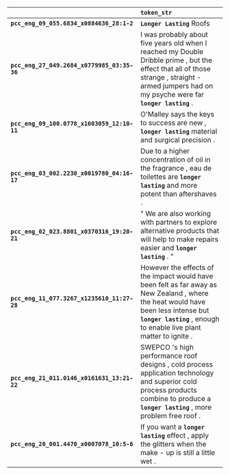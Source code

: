 |                                             | `token_str`                                                                                                                                                                                                 |
|:--------------------------------------------|:------------------------------------------------------------------------------------------------------------------------------------------------------------------------------------------------------------|
| **`pcc_eng_09_055.6834_x0884636_28:1-2`**   | __``Longer Lasting``__ Roofs                                                                                                                                                                                |
| **`pcc_eng_27_049.2684_x0779985_03:35-36`** | I was probably about five years old when I reached my Double Dribble prime , but the effect that all of those strange , straight - armed jumpers had on my psyche were far __``longer lasting``__ .         |
| **`pcc_eng_09_100.0778_x1603059_12:10-11`** | O'Malley says the keys to success are new , __``longer lasting``__ material and surgical precision .                                                                                                        |
| **`pcc_eng_03_002.2230_x0019780_04:16-17`** | Due to a higher concentration of oil in the fragrance , eau de toilettes are __``longer lasting``__ and more potent than aftershaves .                                                                      |
| **`pcc_eng_02_023.8801_x0370316_19:20-21`** | " We are also working with partners to explore alternative products that will help to make repairs easier and __``longer lasting``__ . "                                                                    |
| **`pcc_eng_11_077.3267_x1235610_11:27-28`** | However the effects of the impact would have been felt as far away as New Zealand , where the heat would have been less intense but __``longer lasting``__ , enough to enable live plant matter to ignite . |
| **`pcc_eng_21_011.0146_x0161631_13:21-22`** | SWEPCO 's high performance roof designs , cold process application technology and superior cold process products combine to produce a __``longer lasting``__ , more problem free roof .                     |
| **`pcc_eng_20_001.4470_x0007078_10:5-6`**   | If you want a __``longer lasting``__ effect , apply the glitters when the make - up is still a little wet .                                                                                                 |